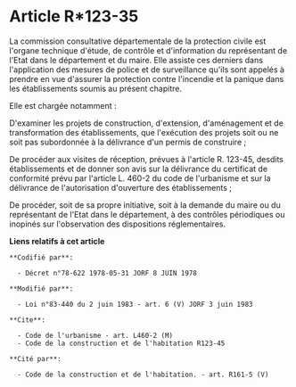 # Article R*123-35

La commission consultative départementale de la protection civile est l'organe technique d'étude, de contrôle et
d'information du représentant de l'Etat dans le département et du maire. Elle assiste ces derniers dans l'application des
mesures de police et de surveillance qu'ils sont appelés à prendre en vue d'assurer la protection contre l'incendie et la
panique dans les établissements soumis au présent chapitre.

Elle est chargée notamment :

D'examiner les projets de construction, d'extension, d'aménagement et de transformation des établissements, que l'exécution
des projets soit ou ne soit pas subordonnée à la délivrance d'un permis de construire ;

De procéder aux visites de réception, prévues à l'article R. 123-45, desdits établissements et de donner son avis sur la
délivrance du certificat de conformité prévu par l'article L. 460-2 du code de l'urbanisme et sur la délivrance de
l'autorisation d'ouverture des établissements ;

De procéder, soit de sa propre initiative, soit à la demande du maire ou du représentant de l'Etat dans le département, à des
contrôles périodiques ou inopinés sur l'observation des dispositions réglementaires.

**Liens relatifs à cet article**

	**Codifié par**:

	  - Décret n°78-622 1978-05-31 JORF 8 JUIN 1978

	**Modifié par**:

	  - Loi n°83-440 du 2 juin 1983 - art. 6 (V) JORF 3 juin 1983

	**Cite**:

	  - Code de l'urbanisme - art. L460-2 (M)
	  - Code de la construction et de l'habitation R123-45

	**Cité par**:

	  - Code de la construction et de l'habitation. - art. R161-5 (V)
